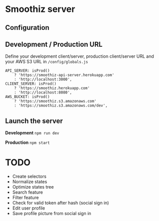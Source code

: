 # Smoothiz server

## Configuration

## Development / Production URL
Define your development client/server, production client/server URL and your AWS S3 URL in `/config/globals.js`
```
API_SERVER: isProd()
    ? 'https://smoothiz-api-server.herokuapp.com'
    : 'http://localhost:3000',
CLIENT_SERVER: isProd()
    ? 'https://smoothiz.herokuapp.com'
    : 'http://localhost:8080',
AWS_BUCKET: isProd()
    ? 'https://smoothiz.s3.amazonaws.com'
    : 'https://smoothiz.s3.amazonaws.com/dev',
```

## Launch the server

**Development**
`npm run dev`

**Production**
`npm start`

# TODO
* Create selectors
* Normalize states
* Optimize states tree
* Search feature
* Filter feature
* Check for valid token after hash (social sign in)
* Edit user profile
* Save profile picture from social sign in